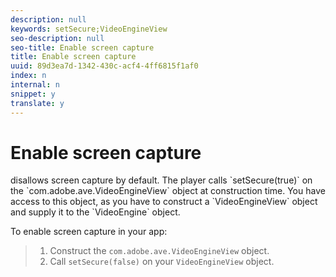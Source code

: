 ```yaml
---
description: null
keywords: setSecure;VideoEngineView
seo-description: null
seo-title: Enable screen capture
title: Enable screen capture
uuid: 89d3ea7d-1342-430c-acf4-4ff6815f1af0
index: n
internal: n
snippet: y
translate: y
---
```


# Enable screen capture

 <!-- PH element: phrases/primetime-sdk-name --> disallows screen capture by default. The player calls `setSecure(true)` on the `com.adobe.ave.VideoEngineView` object at construction time. You have access to this object, as you have to construct a `VideoEngineView` object and supply it to the `VideoEngine` object. 
To enable screen capture in your app:

>1. Construct the `com.adobe.ave.VideoEngineView` object.
>1. Call `setSecure(false)` on your `VideoEngineView` object.

